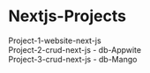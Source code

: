 # Nextjs-Projects

Project-1-website-next-js<br>
Project-2-crud-next-js - db-Appwite<br>
Project-3-crud-next-js - db-Mango<br>
